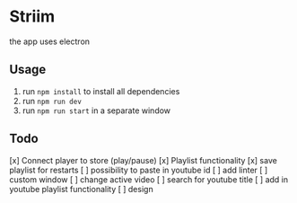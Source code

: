 # Striim

the app uses electron

## Usage

1. run `npm install` to install all dependencies
2. run `npm run dev`
3. run `npm run start` in a separate window


## Todo
[x] Connect player to store (play/pause)
[x] Playlist functionality
[x] save playlist for restarts
[ ] possibility to paste in youtube id
[ ] add linter
[ ] custom window
[ ] change active video
[ ] search for youtube title
[ ] add in youtube playlist functionality
[ ] design
